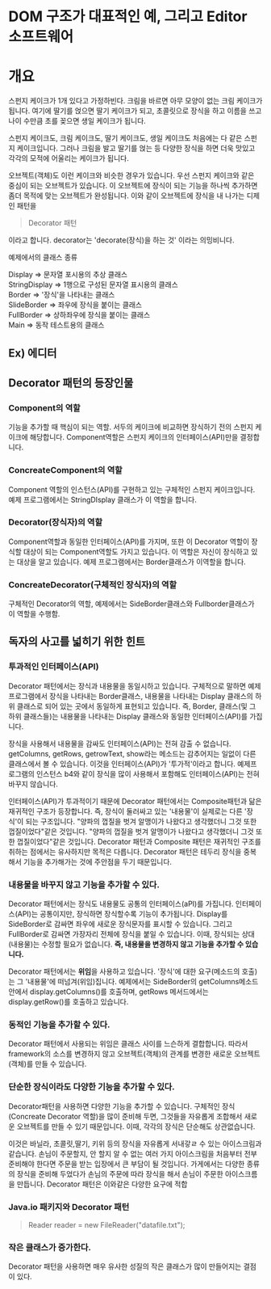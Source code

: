 # DOM 구조가 대표적인 예, 그리고 Editor 소프트웨어

# 개요

스펀지 케이크가 1개 있다고 가정하빈다. 크림을 바르면 아무 모양이 없는 크림 케이크가 됩니다. 여기에 딸기를 얹으면 딸기 케이크가 되고, 초콜릿으로 장식을 하고 이름을 쓰고 나이 수만큼 초를 꽂으면 생일 케이크가 됩니다.

스펀지 케이크도, 크림 케이크도, 딸기 케이크도, 생일 케이크도 처음에는 다 같은 스펀지 케이크입니다. 그러나 크림을 발고 딸기를 얹는 등 다양한 장식을 하면 더욱 맛있고 각각의 모적에 어울리는 케이크가 됩니다.

오브젝트(객체)도 이런 케이크와 비슷한 경우가 있습니다. 우선 스펀지 케이크와 같은 중심이 되는 오브젝트가 있습니다. 이 오브젝트에 장식이 되는 기능을 하나씩 추가하면 좀더 목적에 맞는 오브젝트가 완성됩니다. 이와 같이 오브젝트에 장식을 내 나가는 디제인 패턴을 

> Decorator 패턴

이라고 합니다. decorator는 'decorate(장식)을 하는 것' 이라는 의밍비니다.

예제에서의 클래스 종류

Display => 문자열 포시용의 추상 클래스  
StringDisplay => 1행으로 구성된 문자열 표시용의 클래스  
Border => '장식'을 나타내는 클래스  
SlideBorder => 좌우에 장식을 붙이는 클래스  
FullBorder => 상하좌우에 장식을 붙이는 클래스  
Main => 동작 테스트용의 클래스  

## Ex) 에디터

## Decorator 패턴의 등장인물

### Component의 역할

기능을 추가할 때 핵심이 되는 역할. 서두의 케이크에 비교하면 장식하기 전의 스펀지 케이크에 해당합니다. Component역할은 스펀지 케이크의 인터페이스(API)만을 결정합니다.

### ConcreateComponent의 역할

Component 역할의 인스턴스(API)를 구현하고 있는 구체적인 스펀지 케이크입니다. 예제 프로그램에서는 StringDIsplay 클래스가 이 역할을 합니다.

### Decorator(장식자)의 역할

Component역할과 동일한 인터페이스(API)를 가지며, 또한 이 Decorator 역할이 장식할 대상이 되는 Component역할도 가지고 있습니다. 이 역할은 자신이 장식하고 있는 대상을 알고 있습니다. 예제 프로그램에서는 Border클래스가 이역할을 합니다.

### ConcreateDecorator(구체적인 장식자)의 역할

구체적인 Decorator의 역할, 예제에서는 SideBorder클래스와 Fullborder클래스가 이 역할을 수행함.



## 독자의 사고를 넓히기 위한 힌트

### 투과적인 인터페이스(API)

Decorator 패턴에서는 장식과 내용물을 동일시하고 있습니다. 구체적으로 말하면 예제 프로그램에서 장식을 나타내는 Border클래스, 내용물을 나타내는 Display 클래스의 하위 클래스로 되어 있는 곳에서 동일하게 표현되고 있습니다. 즉, Border, 클래스(및 그 하위 클래스들)는 내용물을 나타내는 Display 클래스와 동일한 인터페이스(API)를 가집니다.

장식을 사용해서 내용물을 감싸도 인터페이스(API)는 전혀 감출 수 없습니다. getColumns, getRows, getrowText, show라는 메소드는 감추어지는 일없이 다른 클래스에서 볼 수 있습니다. 이것을 인터페이스(API)가 '투가적'이라고 합니다. 예제프로그램의 인스턴스 b4와 같이 장식을 많이 사용해서 포함해도 인터페이스(API)는 전혀 바꾸지 않습니다.

인터페이스(API)가 투과적이기 때문에 Decorator 패턴에서는 Composite패턴과 닮은 재귀적인 구조가 등장합니다. 즉, 장식이 둘러싸고 있는 '내용물'이 실제로는 다른  '장식'이 되는 구조입니다. "양파의 껍질을 벗겨 알맹이가 나왔다고 생각했더니 그것 또한 껍질이었다"같은 것입니다. "양파의 껍질을 벗겨 알맹이가 나왔다고 생각했더니 그것 또한 껍질이었다"같은 것입니다. Decorator 패턴과 Composite 패턴은 재귀적인 구조를 취하는 점에서는 유사하지만 목적은 다릅니다. Decorator 패턴은 테두리 장식을 중복해서 기능을 추가해가는 것에 주안점을 두기 때문입니다.

### 내용물을 바꾸지 않고 기능을 추가할 수 있다.

Decorator 패턴에서는 장식도 내용물도 공통의 인터페이스(aPI)를 가집니다. 인터페이스(API)는 공통이지만, 장식하면 장식할수록 기능이 추가됩니다. Display를 SideBorder로 감싸면 좌우에 새로운 장식문자를 표시할 수 있습니다. 그리고 FullBorder로 감싸면 가장자리 전체에 장식을 붙일 수 있습니다. 이때, 장식되는 상대(내용물)는 수정할 필요가 없습니다. **즉, 내용물을 변경하지 않고 기능을 추가할 수 있습니다.**

Decorator 패턴에서는 **위임**을 사용하고 있습니다. '장식'에 대한 요구(메소드의 호출)는 그 '내용물'에 떠넘겨(위임)집니다. 예제에서는 SideBorder의 getColumns메소드안에서 display.getColumns()를 호출하며, getRows 메서드에서는 display.getRow()를 호출하고 있습니다.

### 동적인 기능을 추가할 수 있다.

Decorator 패턴에서 사용되는 위임은 클래스 사이를 느슨하게 결합합니다. 따라서 framework의 소스를 변경하지 않고 오브젝트(객체)의 관계를 변경한 새로운 오브젝트(객체)를 만들 수 있습니다.

### 단순한 장식이라도 다양한 기능을 추가할 수 있다.

Decorator패턴을 사용하면 다양한 기능을 추가할 수 있습니다. 구체적인 장식(Concreate Decorator 역할)을 많이 준비해 두면, 그것들을 자유롭게 조합해서 새로운 오브젝트를 만들 수 있기 때문입니다. 이때, 각각의 장식은 단순해도 상관없습니다.

이것은 바닐라, 초콜릿,딸기, 키위 등의 장식을 자유롭게 서내갛ㄹ 수 있는 아이스크림과 같습니다. 손님이 주문할지, 안 할지 알 수 없는 여러 가지 아이스크림을 처음부터 전부 준비해야 한다면 주문을 받는 입장에서 큰 부담이 될 것입니다. 가게에서는 다양한 종류의 장식을 준비해 두었다가 손님의 주문에 따라 장식을 해서 손님이 주문한 아이스크름을 만듭니다. Decorator 패턴은 이와같은 다양한 요구에 적합

### Java.io 패키지와 Decorator 패턴

> Reader reader = new FileReader("datafile.txt");



### 작은 클래스가 증가한다.

Decorator 패턴을 사용하면 매우 유사한 성질의 작은 클래스가 많이 만들어지는 결점이 있다.
